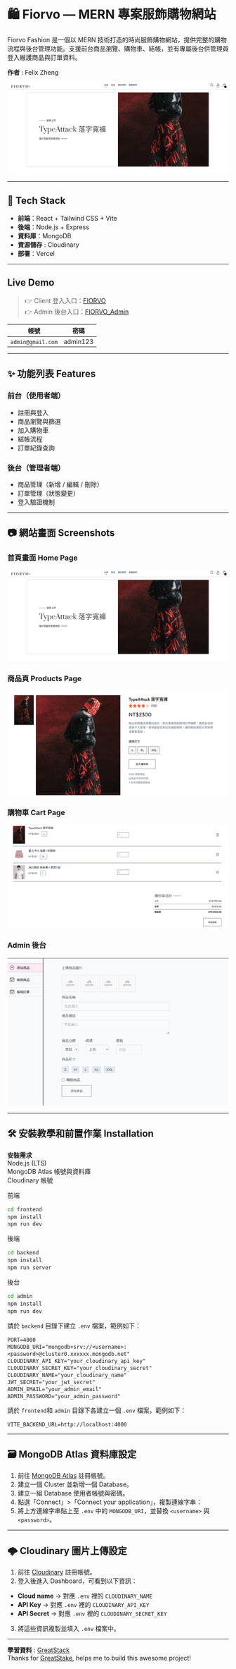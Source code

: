 # 🛍️ Fiorvo — MERN 專案服飾購物網站

Fiorvo Fashion 是一個以 MERN 技術打造的時尚服飾購物網站，提供完整的購物流程與後台管理功能。支援前台商品瀏覽、購物車、結帳，並有專屬後台供管理員登入維護商品與訂單資料。  

**作者** : Felix Zheng


![封面圖](screenshot/homepic.png)

---

## 🚀 Tech Stack

- **前端**：React + Tailwind CSS + Vite
- **後端**：Node.js + Express
- **資料庫**：MongoDB
- **資源儲存** : Cloudinary
- **部署**：Vercel



---

## Live Demo

> 👉 Client 登入入口：[FIORVO](https://fiorvo-frontend.vercel.app/login)  
> 👉 Admin 後台入口：[FIORVO_Admin](https://fiorvo-admin.vercel.app/add)

| 帳號 | 密碼     |
|------|----------|
| `admin@gmail.com` | admin123 |

---

## ✨ 功能列表 Features

### 前台（使用者端）
- 註冊與登入
- 商品瀏覽與篩選
- 加入購物車
- 結帳流程
- 訂單紀錄查詢

### 後台（管理者端）
- 商品管理（新增 / 編輯 / 刪除）
- 訂單管理（狀態變更）
- 登入驗證機制

---

## 📷 網站畫面 Screenshots

### 首頁畫面 Home Page
![首頁](screenshot/homepic.png)

### 商品頁 Products Page
![商品](screenshot/productpic.png)

### 購物車 Cart Page
![購物車](screenshot/cartpic.png)

### Admin 後台
![後台](screenshot/adminpic.png)

---

## 🛠️ 安裝教學和前置作業 Installation

**安裝需求**  
Node.js (LTS)  
MongoDB Atlas 帳號與資料庫  
Cloudinary 帳號  


前端

```bash
cd frontend
npm install
npm run dev
```
後端
```bash
cd backend
npm install
npm run server
```
後台
```bash
cd admin
npm install
npm run dev
```
請於 `backend` 目錄下建立 `.env` 檔案，範例如下：

```env
PORT=4000
MONGODB_URI="mongodb+srv://<username>:<password>@cluster0.xxxxxx.mongodb.net"
CLOUDINARY_API_KEY="your_cloudinary_api_key"
CLOUDINARY_SECRET_KEY="your_cloudinary_secret"
CLOUDINARY_NAME="your_cloudinary_name"
JWT_SECRET="your_jwt_secret"
ADMIN_EMAIL="your_admin_email"
ADMIN_PASSWORD="your_admin_password"
```
請於 `frontend`和 `admin` 目錄下各建立一個 `.env` 檔案，範例如下：
```env
VITE_BACKEND_URL=http://localhost:4000
```
---

## 🗃️ MongoDB Atlas 資料庫設定

1. 前往 [MongoDB Atlas](https://www.mongodb.com/cloud/atlas) 註冊帳號。
2. 建立一個 Cluster 並新增一個 Database。
3. 建立一組 Database 使用者帳號與密碼。
4. 點選「Connect」>「Connect your application」，複製連線字串：
5. 將上方連線字串貼上至 `.env` 中的 `MONGODB_URI`，並替換 `<username>` 與 `<password>`。

---

## 🌩️ Cloudinary 圖片上傳設定

1. 前往 [Cloudinary](https://cloudinary.com/) 註冊帳號。
2. 登入後進入 Dashboard，可看到以下資訊：
- **Cloud name** → 對應 `.env` 裡的 `CLOUDINARY_NAME`
- **API Key** → 對應 `.env` 裡的 `CLOUDINARY_API_KEY`
- **API Secret** → 對應 `.env` 裡的 `CLOUDINARY_SECRET_KEY`
3. 將這些資訊複製並填入 `.env` 檔案中。

---

**學習資料** : [GreatStack](https://www.youtube.com/watch?v=7E6um7NGmeE)  
Thanks for [GreatStake](https://www.youtube.com/@GreatStackDev), helps me to build this awesome project!
